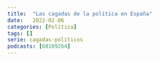 ```yaml
---
title:  "Las cagadas de la política en España"
date:   2022-02-06
categories: [Política]
tags: []
serie: cagadas-politicos
podcasts: [68109264]
---
```



